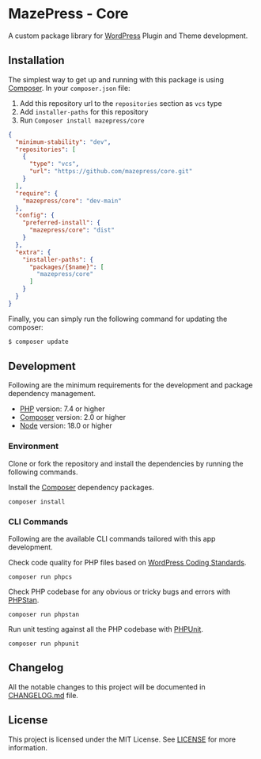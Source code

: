 # MazePress - Core
A custom package library for [WordPress](https://wordpress.org) Plugin and Theme development.

## Installation
The simplest way to get up and running with this package is using [Composer](http://getcomposer.org/).
In your `composer.json` file:

1. Add this repository url to the `repositories` section as `vcs` type
2. Add `installer-paths` for this repository
3. Run `Composer install mazepress/core`

```json
{
  "minimum-stability": "dev",
  "repositories": [
    {
      "type": "vcs",
      "url": "https://github.com/mazepress/core.git"
    }
  ],
  "require": {
    "mazepress/core": "dev-main"
  },
  "config": {
    "preferred-install": {
      "mazepress/core": "dist"
    }
  },
  "extra": {
    "installer-paths": {
      "packages/{$name}": [
        "mazepress/core"
      ]
    }
  }
}
```
Finally, you can simply run the following command for updating the composer:

```sh
$ composer update
```

## Development
Following are the minimum requirements for the development and package dependency management.

- [PHP](https://php.net) version: 7.4 or higher
- [Composer](https://getcomposer.org/) version: 2.0 or higher
- [Node](https://nodejs.org) version: 18.0 or higher

### Environment
Clone or fork the repository and install the dependencies by running the following commands.

Install the [Composer](https://getcomposer.org/) dependency packages.
```shell
composer install
```

### CLI Commands
Following are the available CLI commands tailored with this app development.

Check code quality for PHP files based on [WordPress Coding Standards](https://developer.wordpress.org/coding-standards/wordpress-coding-standards/).
```shell
composer run phpcs
```

Check PHP codebase for any obvious or tricky bugs and errors with [PHPStan](https://phpstan.org).
```shell
composer run phpstan
```

Run unit testing against all the PHP codebase with [PHPUnit](https://phpunit.de).
```shell
composer run phpunit
```

## Changelog
All the notable changes to this project will be documented in [CHANGELOG.md](CHANGELOG.md) file.

## License
This project is licensed under the MIT License. See [LICENSE](LICENSE.md) for more information.
